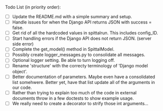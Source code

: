 Todo List (in priority order):
 - [ ] Update the README.md with a simple summary and setup.
 - [ ] Handle issues for when the Django API returns JSON with success = false.
 - [ ] Get rid of all the hardcoded values in spittalrun. This includes config_ID.
 - [ ] Start handling errors if the Django API does not return JSON. (server side error)
 - [ ] Complete the get_model() method in SpittalModel.
 - [ ] Possibly create logger_messages.py to consolidate all messages.
 - [ ] Optional logger setting. Be able to turn logging off.
 - [ ] Rename 'structure' with the correcty terminology of 'Django model object'.
 - [ ] Better documentation of parameters. Maybe even have a consolidated list somehwere.
       Better yet, have that list update all of the arguments in our code.
 - [ ] Rather than trying to explain too much of the code in external documents
       throw in a few doctests to show example usage.
 - [ ] We really need to create a decorator to strify those int arguments...

